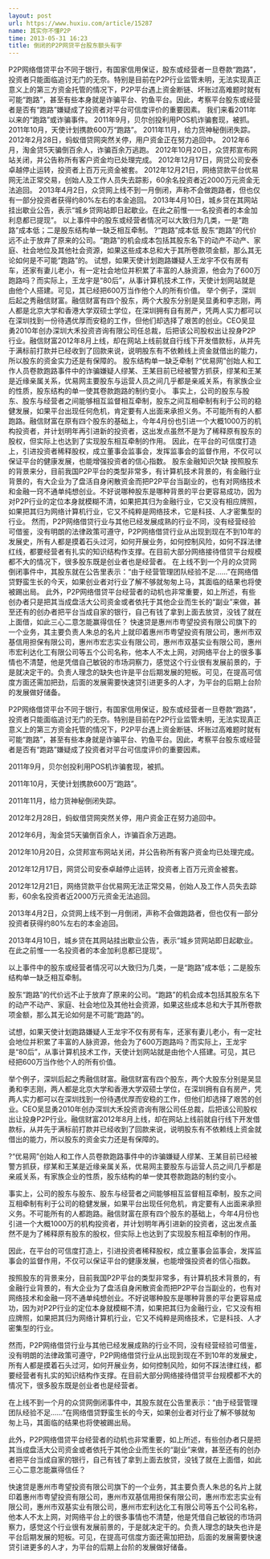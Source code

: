 ```yaml
---
layout: post
url: https://www.huxiu.com/article/15287
name: 其实你不懂P2P
time: 2013-05-31 16:23
title: 倒闭的P2P网贷平台股东额头有字
---
```

P2P网络借贷平台不同于银行，有国家信用保证，股东或经营者一旦卷款“跑路”，投资者只能面临追讨无门的无奈。特别是目前在P2P行业监管未明，无法实现真正意义上的第三方资金托管的情况下，P2P平台遇上资金断链、坏账过高难题时就有可能“跑路”，甚至有些本身就是诈骗平台、钓鱼平台。因此，考察平台股东或经营者是否有“跑路”嫌疑成了投资者对平台可信度评价的重要因素。 我们来看2011年以来的“跑路”或诈骗事件。 2011年9月，贝尔创投利用POS机诈骗套现，被抓。 2011年10月，天使计划携款600万“跑路”。 2011年11月，给力货神秘倒闭失踪。 2012年2月28日，蚂蚁借贷网突然关停，用户资金正在努力追回中。 2012年6月，淘金贷5天骗倒百余人，诈骗百余万逃跑。 2012年10月20日，众贷邦宣布网站关闭，并公告称所有客户资金均已处理完成。 2012年12月17日，网贷公司安泰卓越停止运转，投资者上百万元资金被套。 2012年12月21日，网络贷款平台优易网无法正常交易，创始人及工作人员失去踪影，60余名投资者近2000万元资金无法追回。 2013年4月2日，众贷网上线不到一月倒闭，声称不会做跑路者，但也仅有一部分投资者获得约80%左右的本金追回。 2013年4月10日，城乡贷在其网站挂出歇业公告，表示“城乡贷网站即日起歇业。在此之前惟一一名投资者的本金加利息都已提现”。 以上事件中的股东或经营者情况可以大致归为几类，一是“跑路”成本低；二是股东结构单一缺乏相互牵制。 ?“跑路”成本低 股东“跑路”的代价远不止于放弃了原来的公司。“跑路”的机会成本包括其股东名下的动产不动产、家庭、社会地位及其他社会资源，如果这些成本总和大于其所卷款项金额，那么其无论如何是不可能“跑路”的。 试想，如果天使计划跑路嫌疑人王龙宇不仅有房有车，还家有妻儿老小，有一定社会地位并积累了丰富的人脉资源，他会为了600万跑路吗？而实际上，王龙宇是“80后”，从事计算机技术工作，天使计划网站就是由他个人搭建。可见，其已经把600万当作他个人的所有价值。 举个例子，深圳后起之秀融信财富。融信财富有四个股东，两个大股东分别是吴显勇和李志刚，两人都是北京大学和香港大学双硕士学位，在深圳拥有自有房产，凭两人实力都可以在深圳找到一份待遇优厚而安稳的工作，但他们却选择了艰苦的创业。CEO吴显勇2010年创办深圳大禾投资咨询有限公司任总裁，后把该公司股权出让投身P2P行业。融信财富2012年8月上线，却在网站上线前就自行线下开发借款标，从并先于满标前打款并已经收到了回款来说，说明股东有不依赖线上资金就借出的能力，所以股东的资金实力还是有保障的。 股东结构单一缺乏牵制 ?“优易网”创始人和工作人员卷款跑路事件中的诈骗嫌疑人缪某、王某目前已经被警方抓获，缪某和王某是近缘亲属关系，优易网主要股东与运营人员之间几乎都是亲戚关系，有家族企业的性质，股东结构的单一使其卷款跑路的制约变小。 事实上，公司的股东与股东、股东与经营者之间能够相互监督相互牵制，股东之间互相牵制有利于公司的稳健发展，如果平台出现任何危机，肯定要有人出面来承担义务。不可能所有的人都跑路。融信财富在原有四个股东的基础上，今年4月份也引进一个大概1000万的机构投资者，并计划明年再引进新的投资者，这出发点虽然不是为了稀释原有股东的股权，但实际上也达到了实现股东相互牵制的作用。 因此，在平台的可信度打造上，引进投资者稀释股权，成立董事会监事会，发挥监事会的监督作用，不仅可以保证平台的健康发展，也能增强投资者的信心指数。 股东金融知识欠缺 按照股东的背景来分，目前我国P2P平台的类型非常多，有计算机技术背景的，有金融行业背景的，有大企业为了盘活自身闲散资金而把P2P平台当副业的，也有对网络技术和金融一窍不通单纯想创业。不好说哪种股东是哪种背景的平台更容易成功，因为对P2P行业的定位本身就模糊不清，如果把其归为金融行业，它又没有相应牌照，如果把其归为网络计算机行业，它又不纯粹是网络技术，它是科技、人才密集型的行业。 然而，P2P网络借贷行业与其他已经发展成熟的行业不同，没有经营经验可借鉴，没有明朗的法律政策可遵守，P2P网络借贷行业从出现到现在不到10年的发展史，所有人都是摸着石头过河，如何开展业务，如何控制风险，如何不踩法律红线，都要经营者有扎实的知识结构作支撑。在目前大部分网络接待借贷平台规模都不大的情况下，很多股东既是创业者也是经营者。 在上线不到一个月的众贷网倒闭事件中，其股东就在公告里表示：“由于经营管理团队经验不足……”在网络借贷野蛮生长的今天，如果创业者对行业了解不够就匆匆上马，其面临的结果也将使被踢出局。 此外，P2P网络借贷平台经营者的动机也非常重要，如上所述，有些创办者只是把其当成盘活大公司资金或者依托于其他企业而生长的“副业”来做，甚至还有的创办者把平台当成自家的银行，自己有钱了拿到上面去放贷，没钱了就在上面借，如此三心二意怎能赢得信任？ 快速贷是惠州市粤望投资有限公司旗下的一个业务，其主要负责人朱总的名片上就印着惠州市粤望投资有限公司，惠州市双基信用担保有限公司，惠州市宏志实业有限公司，惠州市双基实业有限公司，惠州市宏利达化工有限公司等五个公司名称，他本人不太上网，对网络平台上的很多事情也不清楚，他是凭借自己敏锐的市场洞察力，感觉这个行业很有发展前景的，于是就决定干的。负责人理念的缺失也许是平台后期发展的短板。可见，在提高可信度方面还需加把劲，后面的发展需要快速贷引进更多的人才，为平台的后期上台阶的发展做好储备。

P2P网络借贷平台不同于银行，有国家信用保证，股东或经营者一旦卷款“跑路”，投资者只能面临追讨无门的无奈。特别是目前在P2P行业监管未明，无法实现真正意义上的第三方资金托管的情况下，P2P平台遇上资金断链、坏账过高难题时就有可能“跑路”，甚至有些本身就是诈骗平台、钓鱼平台。因此，考察平台股东或经营者是否有“跑路”嫌疑成了投资者对平台可信度评价的重要因素。

2011年9月，贝尔创投利用POS机诈骗套现，被抓。

2011年10月，天使计划携款600万“跑路”。

2011年11月，给力货神秘倒闭失踪。

2012年2月28日，蚂蚁借贷网突然关停，用户资金正在努力追回中。

2012年6月，淘金贷5天骗倒百余人，诈骗百余万逃跑。

2012年10月20日，众贷邦宣布网站关闭，并公告称所有客户资金均已处理完成。

2012年12月17日，网贷公司安泰卓越停止运转，投资者上百万元资金被套。

2012年12月21日，网络贷款平台优易网无法正常交易，创始人及工作人员失去踪影，60余名投资者近2000万元资金无法追回。

2013年4月2日，众贷网上线不到一月倒闭，声称不会做跑路者，但也仅有一部分投资者获得约80%左右的本金追回。

2013年4月10日，城乡贷在其网站挂出歇业公告，表示“城乡贷网站即日起歇业。在此之前惟一一名投资者的本金加利息都已提现”。

以上事件中的股东或经营者情况可以大致归为几类，一是“跑路”成本低；二是股东结构单一缺乏相互牵制。

股东“跑路”的代价远不止于放弃了原来的公司。“跑路”的机会成本包括其股东名下的动产不动产、家庭、社会地位及其他社会资源，如果这些成本总和大于其所卷款项金额，那么其无论如何是不可能“跑路”的。

试想，如果天使计划跑路嫌疑人王龙宇不仅有房有车，还家有妻儿老小，有一定社会地位并积累了丰富的人脉资源，他会为了600万跑路吗？而实际上，王龙宇是“80后”，从事计算机技术工作，天使计划网站就是由他个人搭建。可见，其已经把600万当作他个人的所有价值。

举个例子，深圳后起之秀融信财富。融信财富有四个股东，两个大股东分别是吴显勇和李志刚，两人都是北京大学和香港大学双硕士学位，在深圳拥有自有房产，凭两人实力都可以在深圳找到一份待遇优厚而安稳的工作，但他们却选择了艰苦的创业。CEO吴显勇2010年创办深圳大禾投资咨询有限公司任总裁，后把该公司股权出让投身P2P行业。融信财富2012年8月上线，却在网站上线前就自行线下开发借款标，从并先于满标前打款并已经收到了回款来说，说明股东有不依赖线上资金就借出的能力，所以股东的资金实力还是有保障的。

?“优易网”创始人和工作人员卷款跑路事件中的诈骗嫌疑人缪某、王某目前已经被警方抓获，缪某和王某是近缘亲属关系，优易网主要股东与运营人员之间几乎都是亲戚关系，有家族企业的性质，股东结构的单一使其卷款跑路的制约变小。

事实上，公司的股东与股东、股东与经营者之间能够相互监督相互牵制，股东之间互相牵制有利于公司的稳健发展，如果平台出现任何危机，肯定要有人出面来承担义务。不可能所有的人都跑路。融信财富在原有四个股东的基础上，今年4月份也引进一个大概1000万的机构投资者，并计划明年再引进新的投资者，这出发点虽然不是为了稀释原有股东的股权，但实际上也达到了实现股东相互牵制的作用。

因此，在平台的可信度打造上，引进投资者稀释股权，成立董事会监事会，发挥监事会的监督作用，不仅可以保证平台的健康发展，也能增强投资者的信心指数。

按照股东的背景来分，目前我国P2P平台的类型非常多，有计算机技术背景的，有金融行业背景的，有大企业为了盘活自身闲散资金而把P2P平台当副业的，也有对网络技术和金融一窍不通单纯想创业。不好说哪种股东是哪种背景的平台更容易成功，因为对P2P行业的定位本身就模糊不清，如果把其归为金融行业，它又没有相应牌照，如果把其归为网络计算机行业，它又不纯粹是网络技术，它是科技、人才密集型的行业。

然而，P2P网络借贷行业与其他已经发展成熟的行业不同，没有经营经验可借鉴，没有明朗的法律政策可遵守，P2P网络借贷行业从出现到现在不到10年的发展史，所有人都是摸着石头过河，如何开展业务，如何控制风险，如何不踩法律红线，都要经营者有扎实的知识结构作支撑。在目前大部分网络接待借贷平台规模都不大的情况下，很多股东既是创业者也是经营者。

在上线不到一个月的众贷网倒闭事件中，其股东就在公告里表示：“由于经营管理团队经验不足……”在网络借贷野蛮生长的今天，如果创业者对行业了解不够就匆匆上马，其面临的结果也将使被踢出局。

此外，P2P网络借贷平台经营者的动机也非常重要，如上所述，有些创办者只是把其当成盘活大公司资金或者依托于其他企业而生长的“副业”来做，甚至还有的创办者把平台当成自家的银行，自己有钱了拿到上面去放贷，没钱了就在上面借，如此三心二意怎能赢得信任？

快速贷是惠州市粤望投资有限公司旗下的一个业务，其主要负责人朱总的名片上就印着惠州市粤望投资有限公司，惠州市双基信用担保有限公司，惠州市宏志实业有限公司，惠州市双基实业有限公司，惠州市宏利达化工有限公司等五个公司名称，他本人不太上网，对网络平台上的很多事情也不清楚，他是凭借自己敏锐的市场洞察力，感觉这个行业很有发展前景的，于是就决定干的。负责人理念的缺失也许是平台后期发展的短板。可见，在提高可信度方面还需加把劲，后面的发展需要快速贷引进更多的人才，为平台的后期上台阶的发展做好储备。

